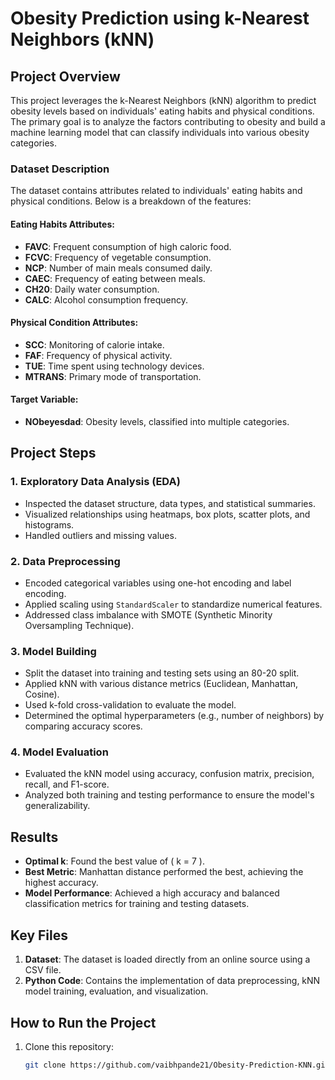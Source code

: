# Obesity Prediction using k-Nearest Neighbors (kNN)

## Project Overview
This project leverages the k-Nearest Neighbors (kNN) algorithm to predict obesity levels based on individuals' eating habits and physical conditions. The primary goal is to analyze the factors contributing to obesity and build a machine learning model that can classify individuals into various obesity categories.

### Dataset Description
The dataset contains attributes related to individuals' eating habits and physical conditions. Below is a breakdown of the features:

#### Eating Habits Attributes:
- **FAVC**: Frequent consumption of high caloric food.
- **FCVC**: Frequency of vegetable consumption.
- **NCP**: Number of main meals consumed daily.
- **CAEC**: Frequency of eating between meals.
- **CH20**: Daily water consumption.
- **CALC**: Alcohol consumption frequency.

#### Physical Condition Attributes:
- **SCC**: Monitoring of calorie intake.
- **FAF**: Frequency of physical activity.
- **TUE**: Time spent using technology devices.
- **MTRANS**: Primary mode of transportation.

#### Target Variable:
- **NObeyesdad**: Obesity levels, classified into multiple categories.

## Project Steps

### 1. Exploratory Data Analysis (EDA)
- Inspected the dataset structure, data types, and statistical summaries.
- Visualized relationships using heatmaps, box plots, scatter plots, and histograms.
- Handled outliers and missing values.

### 2. Data Preprocessing
- Encoded categorical variables using one-hot encoding and label encoding.
- Applied scaling using `StandardScaler` to standardize numerical features.
- Addressed class imbalance with SMOTE (Synthetic Minority Oversampling Technique).

### 3. Model Building
- Split the dataset into training and testing sets using an 80-20 split.
- Applied kNN with various distance metrics (Euclidean, Manhattan, Cosine).
- Used k-fold cross-validation to evaluate the model.
- Determined the optimal hyperparameters (e.g., number of neighbors) by comparing accuracy scores.

### 4. Model Evaluation
- Evaluated the kNN model using accuracy, confusion matrix, precision, recall, and F1-score.
- Analyzed both training and testing performance to ensure the model's generalizability.

## Results
- **Optimal k**: Found the best value of \( k = 7 \).
- **Best Metric**: Manhattan distance performed the best, achieving the highest accuracy.
- **Model Performance**: Achieved a high accuracy and balanced classification metrics for training and testing datasets.

## Key Files
1. **Dataset**: The dataset is loaded directly from an online source using a CSV file.
2. **Python Code**: Contains the implementation of data preprocessing, kNN model training, evaluation, and visualization.

## How to Run the Project
1. Clone this repository:
   ```bash
   git clone https://github.com/vaibhpande21/Obesity-Prediction-KNN.git
